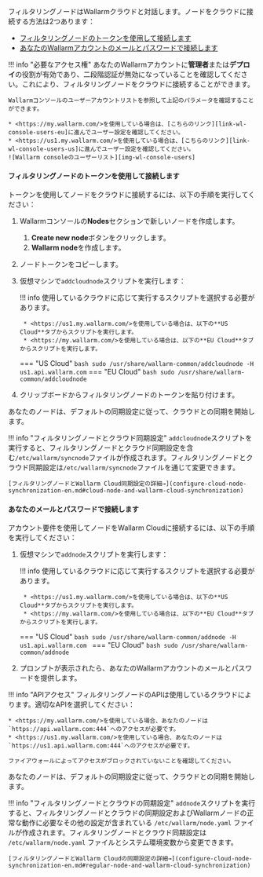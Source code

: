 [img-wl-console-users]:         ../images/check-users.png

[link-wl-console-us]:              https://us1.my.wallarm.com/
[link-wl-console-eu]:              https://my.wallarm.com/
[link-wl-console-users-us]:        https://us1.my.wallarm.com/settings/users
[link-wl-console-users-eu]:        https://my.wallarm.com/settings/users

[anchor-token]:                      #フィルタリングノードのトークンを使用して接続します
[anchor-credentials]:                      #あなたのメールとパスワードで接続します

フィルタリングノードはWallarmクラウドと対話します。ノードをクラウドに接続する方法は2つあります：
* [フィルタリングノードのトークンを使用して接続します][anchor-token]
* [あなたのWallarmアカウントのメールとパスワードで接続します][anchor-credentials]

!!! info "必要なアクセス権"
    あなたのWallarmアカウントに**管理者**または**デプロイ**の役割が有効であり、二段階認証が無効になっていることを確認してください。これにより、フィルタリングノードをクラウドに接続することができます。

    Wallarmコンソールのユーザーアカウントリストを参照して上記のパラメータを確認することができます。

    * <https://my.wallarm.com/>を使用している場合は、[こちらのリンク][link-wl-console-users-eu]に進んでユーザー設定を確認してください。
    * <https://us1.my.wallarm.com/>を使用している場合は、[こちらのリンク][link-wl-console-users-us]に進んでユーザー設定を確認してください。
    ![Wallarm consoleのユーザーリスト][img-wl-console-users]

#### フィルタリングノードのトークンを使用して接続します

トークンを使用してノードをクラウドに接続するには、以下の手順を実行してください：

1. Wallarmコンソールの**Nodes**セクションで新しいノードを作成します。
    1. **Create new node**ボタンをクリックします。
    2. **Wallarm node**を作成します。
2. ノードトークンをコピーします。
3. 仮想マシンで`addcloudnode`スクリプトを実行します：

    !!! info
        使用しているクラウドに応じて実行するスクリプトを選択する必要があります。
        
        * <https://us1.my.wallarm.com/>を使用している場合は、以下の**US Cloud**タブからスクリプトを実行します。
        * <https://my.wallarm.com/>を使用している場合は、以下の**EU Cloud**タブからスクリプトを実行します。
    
    === "US Cloud"
        ``` bash
        sudo /usr/share/wallarm-common/addcloudnode -H us1.api.wallarm.com
        ```
    === "EU Cloud"
        ``` bash
        sudo /usr/share/wallarm-common/addcloudnode
        ```
        
4. クリップボードからフィルタリングノードのトークンを貼り付けます。

あなたのノードは、デフォルトの同期設定に従って、クラウドとの同期を開始します。

!!! info "フィルタリングノードとクラウド同期設定"
    `addcloudnode`スクリプトを実行すると、フィルタリングノードとクラウド同期設定を含む`/etc/wallarm/syncnode`ファイルが作成されます。フィルタリングノードとクラウド同期設定は`/etc/wallarm/syncnode`ファイルを通じて変更できます。
    
    [フィルタリングノードとWallarm Cloud同期設定の詳細→](configure-cloud-node-synchronization-en.md#cloud-node-and-wallarm-cloud-synchronization)

#### あなたのメールとパスワードで接続します

アカウント要件を使用してノードをWallarm Cloudに接続するには、以下の手順を実行してください：

1. 仮想マシンで`addnode`スクリプトを実行します：

    !!! info
        使用しているクラウドに応じて実行するスクリプトを選択する必要があります。
        
        * <https://us1.my.wallarm.com/>を使用している場合は、以下の**US Cloud**タブからスクリプトを実行します。
        * <https://my.wallarm.com/>を使用している場合は、以下の**EU Cloud**タブからスクリプトを実行します。
    
    === "US Cloud"
        ```bash
        sudo /usr/share/wallarm-common/addnode -H us1.api.wallarm.com
        ```
    === "EU Cloud"
        ```bash
        sudo /usr/share/wallarm-common/addnode
        ```
    
2.  プロンプトが表示されたら、あなたのWallarmアカウントのメールとパスワードを提供します。

!!! info "APIアクセス"
    フィルタリングノードのAPIは使用しているクラウドによります。適切なAPIを選択してください：
    
    * <https://my.wallarm.com/>を使用している場合、あなたのノードは`https://api.wallarm.com:444`へのアクセスが必要です。
    * <https://us1.my.wallarm.com/>を使用している場合、あなたのノードは`https://us1.api.wallarm.com:444`へのアクセスが必要です。
    
    ファイアウォールによってアクセスがブロックされていないことを確認してください。

あなたのノードは、デフォルトの同期設定に従って、クラウドとの同期を開始します。

!!! info "フィルタリングノードとクラウドの同期設定"
    `addnode`スクリプトを実行すると、フィルタリングノードとクラウドの同期設定およびWallarmノードの正常な動作に必要なその他の設定が含まれている `/etc/wallarm/node.yaml` ファイルが作成されます。フィルタリングノードとクラウド同期設定は `/etc/wallarm/node.yaml` ファイルとシステム環境変数から変更できます。
    
    [フィルタリングノードとWallarm Cloudの同期設定の詳細→](configure-cloud-node-synchronization-en.md#regular-node-and-wallarm-cloud-synchronization)